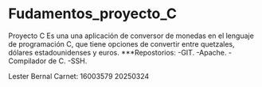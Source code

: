 # Fudamentos_proyecto_C
Proyecto C
Es una una aplicación de conversor de monedas en el lenguaje de programación C, que tiene opciones de convertir entre quetzales, dólares estadounidenses y euros. 
***Repostorios: 
-GIT.
-Apache. 
-Compilador de C. 
-SSH. 

Lester Bernal 
Carnet: 16003579 
20250324
